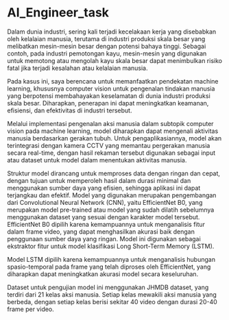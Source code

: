 # AI_Engineer_task

Dalam dunia industri, sering kali terjadi kecelakaan kerja yang disebabkan oleh kelalaian manusia, terutama di industri produksi skala besar yang melibatkan mesin-mesin besar dengan potensi bahaya tinggi. Sebagai contoh, pada industri pemotongan kayu, mesin-mesin yang digunakan untuk memotong atau mengolah kayu skala besar dapat menimbulkan risiko fatal jika terjadi kesalahan atau kelalaian manusia.

Pada kasus ini, saya berencana untuk memanfaatkan pendekatan machine learning, khususnya computer vision untuk pengenalan tindakan manusia yang berpotensi membahayakan keselamatan di dunia industri produksi skala besar. Diharapkan, penerapan ini dapat meningkatkan keamanan, efisiensi, dan efektivitas di industri tersebut.

Melalui implementasi pengenalan aksi manusia dalam subtopik computer vision pada machine learning, model diharapkan dapat mengenali aktivitas manusia berdasarkan gerakan tubuh. Untuk pengaplikasiannya, model akan terintegrasi dengan kamera CCTV yang memantau pergerakan manusia secara real-time, dengan hasil rekaman tersebut digunakan sebagai input atau dataset untuk model dalam menentukan aktivitas manusia.

Struktur model dirancang untuk memproses data dengan ringan dan cepat, dengan tujuan untuk memperoleh hasil dalam durasi minimal dan menggunakan sumber daya yang efisien, sehingga aplikasi ini dapat terjangkau dan efektif. Model yang digunakan merupakan pengembangan dari Convolutional Neural Network (CNN), yaitu EfficientNet B0, yang merupakan model pre-trained atau model yang sudah dilatih sebelumnya menggunakan dataset yang sesuai dengan karakter model tersebut. EfficientNet B0 dipilih karena kemampuannya untuk menganalisis fitur dalam frame video, yang dapat menghasilkan akurasi baik dengan penggunaan sumber daya yang ringan. Model ini digunakan sebagai ekstraktor fitur untuk model klasifikasi Long Short-Term Memory (LSTM).

Model LSTM dipilih karena kemampuannya untuk menganalisis hubungan spasio-temporal pada frame yang telah diproses oleh EfficientNet, yang diharapkan dapat meningkatkan akurasi model secara keseluruhan.

Dataset untuk pengujian model ini menggunakan JHMDB dataset, yang terdiri dari 21 kelas aksi manusia. Setiap kelas mewakili aksi manusia yang berbeda, dengan setiap kelas berisi sekitar 40 video dengan durasi 20-40 frame per video.
